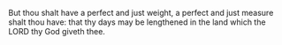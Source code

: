 But thou shalt have a perfect and just weight, a perfect and just measure shalt thou have: that thy days may be lengthened in the land which the LORD thy God giveth thee.
